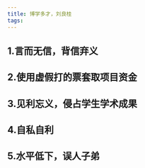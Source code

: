 ```yaml
---
title: 博学多才，刘良桂
tags: 
---
```

## 1.言而无信，背信弃义

## 2.使用虚假打的票套取项目资金

## 3.见利忘义，侵占学生学术成果

## 4.自私自利

## 5.水平低下，误人子弟
